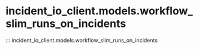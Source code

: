 # incident_io_client.models.workflow_slim_runs_on_incidents

::: incident_io_client.models.workflow_slim_runs_on_incidents